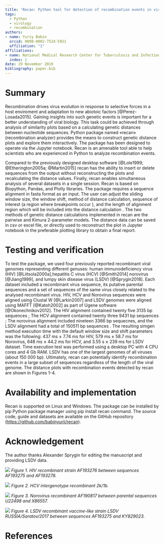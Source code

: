 ```yaml
---
title: 'Recan: Python tool for detection of recombination events in viral genomes'
tags:
  - Python
  - virology
  - recombination
authors:
- name: Yuriy Babin
  orcid: 0000-0002-7524-5921
  affiliation: "1"
affiliations: 
- name: National Medical Research Center for Tuberculosis and Infectious Diseases
  index: 1
date: 29 November 2019
bibliography: paper.bib
---
```



# Summary

Recombination drives virus evolution in response to  selective forces in a host enviroment and adaptation to new abiotoic factors  [@Perez-Losada2015].
Gaining insights into such genetic events is important for a better understanding of viral biology.  This task could be achieved through analysis of similarity plots based on a calculating genetic distances between nucleotide sequences.
Python package named «recan» (recombination analyzer) provides the means to construct genetic distance plots and explore them interactively. The package has been designed to operate via the Jupyter notebook. Recan is an amenable tool able to help scientists who are experienced in Python to analyze recombination events.

Compared to the previously designed desktop software  [@Lole1999; @Etherington2005a; @Martin2015] recan has the ability to insert or delete sequences from the output without reconstructing the plots and recalculating the distance values. Finally, recan enables simultaneous analysis of several datasets in a single session. Recan is based on Biopython, Pandas, and Plotly libraries. The package requires a sequence alignment in fasta format as an input. The user can adjust the sliding window size, the window shift, method of distance calculation,  sequence of interest (a region where breakpoints occur ), and the length of alignment region which will be included into the distance calculation . The two methods of genetic distance calculations implemented in recan are the pairwise and Kimura 2-parameter models. The distance data can be saved in csv or excel file, or directly used to reconstruct the plot in Jupyter notebook in the preferable plotting library to obtain a final report. 

# Testing and verification
To test the package, we used four previously reported recombinant viral genomes representing different genuses: human immunodeficiency virus (HIV) [@Liitsola2000a],hepatitis C virus (HCV)  [@Smith2014] norovirus [@Jiang1999], and lumpy skin disease virus (LSDV)  [@Sprygin2018].
Each dataset included a recombinant virus sequence, its putative parental sequences and a set of sequences of the same virus closely related to the analysed recombinant virus. HIV, HCV and Norovirus sequences were aligned using  Clustal W  [@Larkin2007] and LSDV genomes were aligned using MAFFT [@Katoh2002] as part of Ugene software  [@Okonechnikov2012].
The HIV alignment contained  twenty five 3135 bp sequences ; The HCV alignment contained twenty three 9431 bp sequences ; The norovirus alignment included nineteen 3366 bp sequecnes, and the  LSDV alignment had a total of 150511 bp  sequences . The resulting simgen method execution time with the default window size and shift parameters was the following: 437 ms ± 7.74 ms for HIV, 579 ms ± 58.7 ms for Norovirus, 648 ms ± 44.2 ms for HCV, and 3.55 s ± 239 ms for LSDV dataset. Time execution test was performed using a desktop PC with 4 CPU cores and 4 Gb RAM. LSDV has one of the largest genomes of all viruses (about 150 000 bp). Ultimately, recan can potentially identify recombination events in a large subset of sequences regardless of the length of the viral genome. The distance plots with recombination events detected by recan are shown in Figures 1-4.

# Availability and implementation
Recan is supported on Linux and Windows. The package can be installed by pip Python package manager using pip install recan command. The source code, guide and datasets are available on the GitHub repository (https://github.com/babinyurii/recan). 

# Acknowledgement 
The author thanks Alexander Sprygin for editing the manuscript and providing LSDV data.


![](https://raw.githubusercontent.com/babinyurii/recan/master/paper_plots/hiv_rec_kal153.png)
_Figure 1. HIV recombinant strain AF193276 between sequences AF193275 and AF193278._


![](https://raw.githubusercontent.com/babinyurii/recan/master/paper_plots/hcv_2k_1b_rec.png)
_Figure 2. HCV intergenotype recombinant 2k/1b._


![](https://raw.githubusercontent.com/babinyurii/recan/master/paper_plots/norovirus_rec.png)
_Figure 3. Norovirus  recombinant AF190817 between parental sequences U22498 and X86557._


![](https://raw.githubusercontent.com/babinyurii/recan/master/paper_plots/lsdv_rec_sar.png)
_Figure 4. LSDV recombinant vaccine-like strain LSDV RUSSIA/Saratov/2017 between sequences AF193275 and KY829023._


# References
